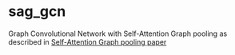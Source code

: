 # sag_gcn
Graph Convolutional Network with Self-Attention Graph pooling as described in [Self-Attention Graph pooling paper](https://arxiv.org/pdf/1904.08082)
